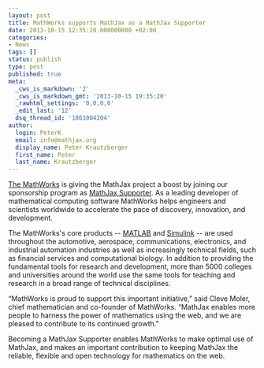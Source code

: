 ```yaml
---
layout: post
title: MathWorks supports MathJax as a MathJax Supporter
date: 2013-10-15 12:35:20.000000000 +02:00
categories:
- News
tags: []
status: publish
type: post
published: true
meta:
  _cws_is_markdown: '2'
  _cws_is_markdown_gmt: '2013-10-15 19:35:20'
  _rawhtml_settings: '0,0,0,0'
  _edit_last: '12'
  dsq_thread_id: '1861004204'
author:
  login: PeterK
  email: info@mathjax.org
  display_name: Peter Krautzberger
  first_name: Peter
  last_name: Krautzberger
---
```


[The MathWorks](http://www.mathworks.com) is giving the MathJax project a boost by joining our sponsorship program as [MathJax Supporter](http://www.mathjax.org/sponsors/#supporters). As a leading developer of mathematical computing software MathWorks helps engineers and scientists worldwide to accelerate the pace of discovery, innovation, and development.

The MathWorks's core products -- [MATLAB](http://www.mathworks.com/products/matlab/) and [Simulink](http://www.mathworks.com/products/simulink/) -- are used throughout the automotive, aerospace, communications, electronics, and industrial automation industries as well as increasingly technical fields, such as financial services and computational biology. In addition to providing the fundamental tools for research and development, more than 5000 colleges and universities around the world use the same tools for teaching and research in a broad range of technical disciplines.

“MathWorks is proud to support this important initiative,” said Cleve Moler, chief mathematician and co-founder of MathWorks. “MathJax enables more people to harness the power of mathematics using the web, and we are pleased to contribute to its continued growth.”

Becoming a MathJax Supporter enables MathWorks to make optimal use of MathJax, and makes an important contribution to keeping MathJax the reliable, flexible and open technology for mathematics on the web.